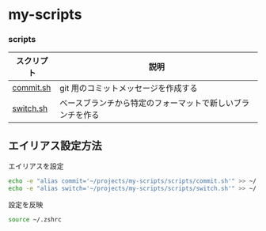 # my-scripts

### scripts

| スクリプト                     | 説明                                                       |
| ------------------------------ | ---------------------------------------------------------- |
| [commit.sh](scripts/commit.sh) | git 用のコミットメッセージを作成する                       |
| [switch.sh](scripts/switch.sh) | ベースブランチから特定のフォーマットで新しいブランチを作る |

## エイリアス設定方法

エイリアスを設定

```bash
echo -e "alias commit='~/projects/my-scripts/scripts/commit.sh'" >> ~/.zshrc
echo -e "alias switch='~/projects/my-scripts/scripts/switch.sh'" >> ~/.zshrc
```

設定を反映

```bash
source ~/.zshrc
```
